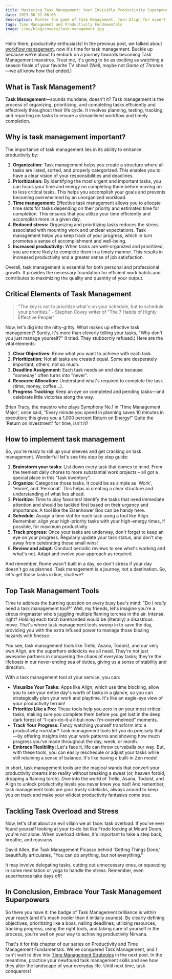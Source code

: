 ```yaml
---
title: Mastering Task Management: Your Invisible Productivity Superpower
date: 2023-08-31 08:00
description: Master the game of Task Management. Join Align for expert tips on managing your to-dos effectively
tags: Time Management and Productivity Fundamentals
image: /img/blog/covers/task-management.jpg
---
```

Hello there, productivity enthusiasts! In the previous post, we talked about [workflow management](/blog/workflow-management/), now it's time for task management. Buckle up because we're about to embark on a journey towards becoming Task Management maestros. Trust me, it's going to be as exciting as watching a season finale of your favorite TV show! (Well, maybe not *Game of Thrones*—we all know how that ended.)

## What is Task Management?

**Task Management**—sounds mundane, doesn't it? Task management is the process of organizing, prioritizing, and completing tasks efficiently and effectively throughout their life cycle. It involves planning, testing, tracking, and reporting on tasks to ensure a streamlined workflow and timely completion.

## Why is task management important?

The importance of task management lies in its ability to enhance productivity by:

1. **Organization:** Task management helps you create a structure where all tasks are listed, sorted, and properly categorized. This enables you to have a clear vision of your responsibilities and deadlines.
2. **Prioritization:** By identifying the most urgent and important tasks, you can focus your time and energy on completing them before moving on to less critical tasks. This helps you accomplish your goals and prevents becoming overwhelmed by an unorganized workload.
3. **Time management:** Effective task management allows you to allocate time slots for tasks depending on their priority and estimated time for completion. This ensures that you utilize your time efficiently and accomplish more in a given day.
4. **Reduced stress:** Organizing and prioritizing tasks reduces the stress associated with mounting work and unclear expectations. Task management helps you keep track of your progress, which in turn promotes a sense of accomplishment and well-being.
5. **Increased productivity:** When tasks are well-organized and prioritized, you are more likely to complete them in a timely manner. This results in increased productivity and a greater sense of job satisfaction.

Overall, task management is essential for both personal and professional growth. It provides the necessary foundation for efficient work habits and contributes to maximizing the quality and quantity of your output.

## Critical Elements of Task Management

> "The key is not to prioritize what's on your schedule, but to schedule your priorities." - Stephen Covey writer of "The 7 Habits of Highly Effective People"

Now, let's dig into the nitty-gritty. What makes up effective task management? Surely, it's more than cleverly telling your tasks, "Why don't you just manage yourself?" (I tried. They stubbornly refused.) Here are the vital elements:

1. **Clear Objectives:** Know what you want to achieve with each task.
2. **Prioritization:** Not all tasks are created equal. Some are desperately important; others, not so much.
3. **Deadline Assignment:** Each task needs an end date because "someday" often turns into "never".
4. **Resource Allocation:** Understand what's required to complete the task (time, money, coffee...).
5. **Progress Tracking:** Keep an eye on completed and pending tasks—and celebrate little victories along the way.

Brian Tracy, the maestro who plays Symphony No.1 in 'Time Management Major', once said, "Every minute you spend in planning saves 10 minutes in execution; this gives you a 1,000 percent Return on Energy!" Quite the 'Return on Investment' for time, isn't it?

## How to implement task management

So, you're ready to roll up your sleeves and get cracking on task management. Wonderful! let's see this step by step guide:

1. **Brainstorm your tasks**: List down every task that comes to mind. From the teeniest daily chores to more substantial work projects – all got a special place in this "task inventory".
2. **Organize**: Categorize those tasks. It could be as simple as 'Work', 'Home', and 'Personal'. This helps in creating a clear structure and understanding of what lies ahead.
3. **Prioritize**: Time to play favorites! Identify the tasks that need immediate attention and should be tackled first based on their urgency and importance. A tool like the Eisenhower Box can be handy here.
4. **Schedule**: Assign a time slot for each task using a tool like Align. Remember, align your high-priority tasks with your high-energy times, if possible, for maximum productivity.
5. **Track progress**: Once your tasks are underway, don't forget to keep an eye on your progress. Regularly update your task status, and don't shy away from celebrating those small wins!
6. **Review and adapt**: Conduct periodic reviews to see what's working and what's not. Adapt and evolve your approach as required.

And remember, Rome wasn't built in a day, so don't stress if your day doesn't go as planned. Task management is a journey, not a destination. So, let's get those tasks in line, shall we?

## Top Task Management Tools

Time to address the burning question on every busy bee's mind: "Do I *really* need a task management tool?" Well, my friends, let's imagine you're a circus ringmaster who's juggling multiple flaming torches in the air. Intense, right? Holding each torch barehanded would be (literally) a disastrous move. That's where task management tools swoop in to save the day, providing you with the extra infused power to manage those blazing hazards with finesse.

You see, task management tools like Trello, Asana, Todoist, and our very own Align, are the superhero sidekicks we all need. They're not just awesome partners in conquering the chaos of everyday tasks; they're the lifeboats in our never-ending sea of duties, giving us a sense of stability and direction.

With a task management tool at your service, you can:

- **Visualize Your Tasks:** Apps like Align, which use time blocking, allow you to see your entire day's worth of tasks in a glance, so you can strategically plan your work and playtime. It's like an eagle-eye view of your productivity terrain!
- **Prioritize Like a Pro:** These tools help you zero in on your most critical tasks, making sure you complete them before you get lost in the deep dark forest of "I-can-do-it-all-but-now-I'm-overwhelmed" moments.
- **Track Your Progress:** Fancy watching yourself transform into a productivity rockstar? Task management tools let you do precisely that—by offering insights into your work patterns and showing how much progress you've made throughout the day, week, or month.
- **Embrace Flexibility:** Let's face it, life can throw curveballs our way. But, with these tools, you can easily reschedule or adjust your tasks while still retaining a sense of balance. It's like having a built-in Zen mode!

In short, task management tools are the magical wands that convert your productivity dreams into reality without breaking a sweat (or, heaven forbid, dropping a flaming torch). Dive into the world of Trello, Asana, Todoist, and Align to unlock productivity levels you never knew you had! And remember, task management tools are your trusty sidekicks, always around to keep you on track and make your wildest productivity fantasies come true.

## Tackling Task Overload and Stress

Now, let's chat about an evil villain we all face: task overload. If you've ever found yourself looking at your to-do list like Frodo looking at Mount Doom, you're not alone. When overload strikes, it's important to take a step back, breathe, and reassess. 

David Allen, the Task Management Picasso behind 'Getting Things Done,' beautifully articulates, "You can do anything, but not everything."

It may involve delegating tasks, cutting out unnecessary ones, or squeezing in some meditation or yoga to handle the stress. Remember, even superheroes take days off!

## In Conclusion, Embrace Your Task Management Superpowers

So there you have it: the badge of Task Management brilliance is within your reach (and it's much cooler than it initially sounds). By clearly defining objectives, prioritizing like a boss, nailing deadlines, utilizing resources, tracking progress, using the right tools, and taking care of yourself in the process, you're well on your way to achieving productivity Nirvana.

That's it for this chapter of our series on Productivity and Time Management Fundamentals. We've conquered Task Management, and I can't wait to dive into [Time Management Strategies](/blog/time-management-strategies/) in the next post. In the meantime, practice your newfound task management skills and see how they alter the landscape of your everyday life. Until next time, task conquerors!